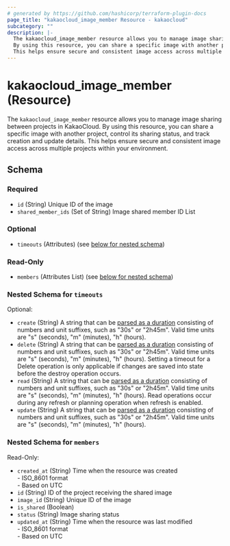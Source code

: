 ```yaml
---
# generated by https://github.com/hashicorp/terraform-plugin-docs
page_title: "kakaocloud_image_member Resource - kakaocloud"
subcategory: ""
description: |-
  The kakaocloud_image_member resource allows you to manage image sharing between projects in KakaoCloud.
  By using this resource, you can share a specific image with another project, control its sharing status, and track creation and update details.
  This helps ensure secure and consistent image access across multiple projects within your environment.
---
```


# kakaocloud_image_member (Resource)

The `kakaocloud_image_member` resource allows you to manage image sharing between projects in KakaoCloud.
By using this resource, you can share a specific image with another project, control its sharing status, and track creation and update details.
This helps ensure secure and consistent image access across multiple projects within your environment.



<!-- schema generated by tfplugindocs -->
## Schema

### Required

- `id` (String) Unique ID of the image
- `shared_member_ids` (Set of String) Image shared member ID List

### Optional

- `timeouts` (Attributes) (see [below for nested schema](#nestedatt--timeouts))

### Read-Only

- `members` (Attributes List) (see [below for nested schema](#nestedatt--members))

<a id="nestedatt--timeouts"></a>
### Nested Schema for `timeouts`

Optional:

- `create` (String) A string that can be [parsed as a duration](https://pkg.go.dev/time#ParseDuration) consisting of numbers and unit suffixes, such as "30s" or "2h45m". Valid time units are "s" (seconds), "m" (minutes), "h" (hours).
- `delete` (String) A string that can be [parsed as a duration](https://pkg.go.dev/time#ParseDuration) consisting of numbers and unit suffixes, such as "30s" or "2h45m". Valid time units are "s" (seconds), "m" (minutes), "h" (hours). Setting a timeout for a Delete operation is only applicable if changes are saved into state before the destroy operation occurs.
- `read` (String) A string that can be [parsed as a duration](https://pkg.go.dev/time#ParseDuration) consisting of numbers and unit suffixes, such as "30s" or "2h45m". Valid time units are "s" (seconds), "m" (minutes), "h" (hours). Read operations occur during any refresh or planning operation when refresh is enabled.
- `update` (String) A string that can be [parsed as a duration](https://pkg.go.dev/time#ParseDuration) consisting of numbers and unit suffixes, such as "30s" or "2h45m". Valid time units are "s" (seconds), "m" (minutes), "h" (hours).


<a id="nestedatt--members"></a>
### Nested Schema for `members`

Read-Only:

- `created_at` (String) Time when the resource was created <br/> - ISO_8601 format  <br/> - Based on UTC
- `id` (String) ID of the project receiving the shared image
- `image_id` (String) Unique ID of the image
- `is_shared` (Boolean)
- `status` (String) Image sharing status
- `updated_at` (String) Time when the resource was last modified <br/> - ISO_8601 format  <br/> - Based on UTC
